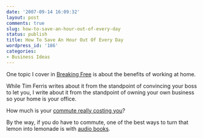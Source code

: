 ```yaml
---
date: '2007-09-14 16:09:32'
layout: post
comments: true
slug: how-to-save-an-hour-out-of-every-day
status: publish
title: How To Save An Hour Out Of Every Day
wordpress_id: '186'
categories:
- Business Ideas
---
```


One topic I cover in [Breaking Free](http://www.startbreakingfree.com/breaking-free/) is about the benefits of working at home.

While Tim Ferris writes about it from the standpoint of convincing your boss to let you, I write about it from the standpoint of owning your own business so your home is your office.

How much is your [commute really costing you](http://www.fourhourworkweek.com/blog/2007/09/11/how-much-does-your-commute-really-cost-you-calculate-it-then-kill-it/)?

By the way, if you do have to commute, one of the best ways to turn that lemon into lemonade is with [audio books](http://brianarmstrong.org/posts/).
